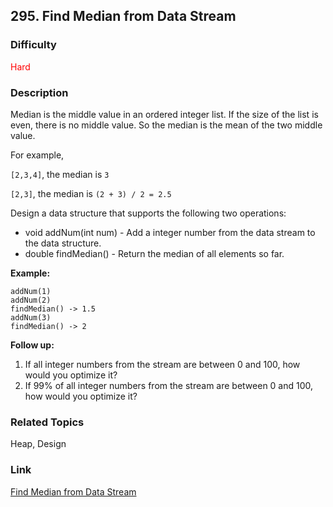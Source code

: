 ## 295. Find Median from Data Stream
### Difficulty

 <font color=red>Hard</font>

### Description

Median is the middle value in an ordered integer list. If the size of the list
is even, there is no middle value. So the median is the mean of the two middle
value.

For example,

`[2,3,4]`, the median is `3`

`[2,3]`, the median is `(2 + 3) / 2 = 2.5`

Design a data structure that supports the following two operations:

  * void addNum(int num) - Add a integer number from the data stream to the data structure.
  * double findMedian() - Return the median of all elements so far.



**Example:**
            addNum(1)    addNum(2)    findMedian() -> 1.5    addNum(3)     findMedian() -> 2    



**Follow up:**

  1. If all integer numbers from the stream are between 0 and 100, how would you optimize it?
  2. If 99% of all integer numbers from the stream are between 0 and 100, how would you optimize it?


### Related Topics

Heap, Design


### Link
[Find Median from Data Stream](https://leetcode.com/problems/find-median-from-data-stream)
